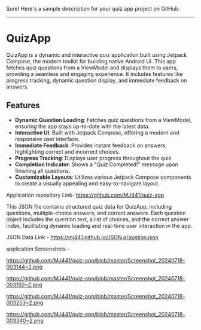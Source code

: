 

Sure! Here's a sample description for your quiz app project on GitHub:

---

# QuizApp

QuizApp is a dynamic and interactive quiz application built using Jetpack Compose, the modern toolkit for building native Android UI. This app fetches quiz questions from a ViewModel and displays them to users, providing a seamless and engaging experience. It includes features like progress tracking, dynamic question display, and immediate feedback on answers.

## Features

- **Dynamic Question Loading**: Fetches quiz questions from a ViewModel, ensuring the app stays up-to-date with the latest data.
- **Interactive UI**: Built with Jetpack Compose, offering a modern and responsive user interface.
- **Immediate Feedback**: Provides instant feedback on answers, highlighting correct and incorrect choices.
- **Progress Tracking**: Displays user progress throughout the quiz.
- **Completion Indicator**: Shows a "Quiz Completed!" message upon finishing all questions.
- **Customizable Layouts**: Utilizes various Jetpack Compose components to create a visually appealing and easy-to-navigate layout.


Application repository Link- https://github.com/MJ441/quiz-app


This JSON file contains structured quiz data for QuizApp, including questions, multiple-choice answers, and correct answers. Each question object includes the question text, a list of choices, and the correct answer index, facilitating dynamic loading and real-time user interaction in the app.

JSON Data Link - https://mj441.github.io/JSON.q/qustion.json


application Screenshots -

https://github.com/MJ441/quiz-app/blob/master/Screenshot_20240718-003144~2.png


https://github.com/MJ441/quiz-app/blob/master/Screenshot_20240718-003150~2.png




https://github.com/MJ441/quiz-app/blob/master/Screenshot_20240718-003253~2.png


https://github.com/MJ441/quiz-app/blob/master/Screenshot_20240718-003340~2.png

